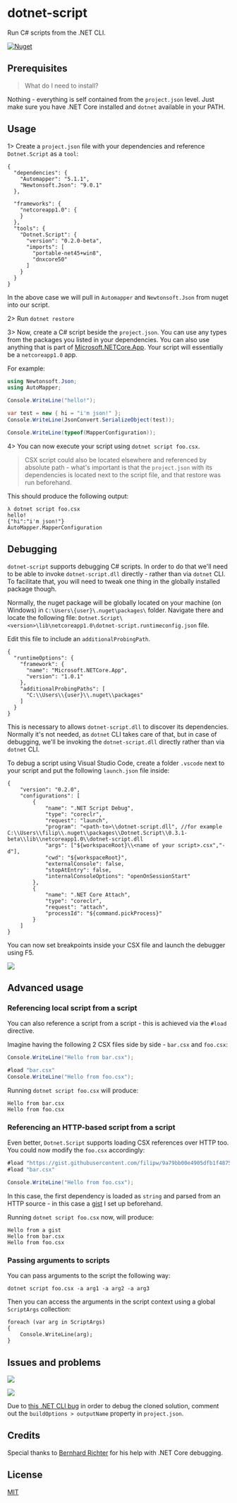 # dotnet-script

Run C# scripts from the .NET CLI.

[![Nuget](http://img.shields.io/nuget/v/Dotnet.Script.svg?maxAge=3600)](https://www.nuget.org/packages/Dotnet.Script/)

## Prerequisites

> What do I need to install? 

Nothing - everything is self contained from the `project.json` level. Just make sure you have .NET Core installed and `dotnet` available in your PATH.

## Usage

1> Create a `project.json` file with your dependencies and reference `Dotnet.Script` as a `tool`:

```
{
  "dependencies": {
    "Automapper": "5.1.1",
    "Newtonsoft.Json": "9.0.1"
  },

  "frameworks": {
    "netcoreapp1.0": {
    }
  },
  "tools": {
    "Dotnet.Script": {
      "version": "0.2.0-beta",
      "imports": [
        "portable-net45+win8",
        "dnxcore50"
      ]
    }
  }
}
```

In the above case we will pull in `Automapper` and `Newtonsoft.Json` from nuget into our script.

2> Run `dotnet restore`

3> Now, create a C# script beside the `project.json`. You can use any types from the packages you listed in your dependencies. You can also use anything that is part of [Microsoft.NETCore.App](https://www.nuget.org/packages/Microsoft.NETCore.App/). Your script will essentially be a `netcoreapp1.0` app.

For example:

```csharp
using Newtonsoft.Json;
using AutoMapper;

Console.WriteLine("hello!");

var test = new { hi = "i'm json!" };
Console.WriteLine(JsonConvert.SerializeObject(test));

Console.WriteLine(typeof(MapperConfiguration));
```

4> You can now execute your script using `dotnet script foo.csx`. 

> CSX script could also be located elsewhere and referenced by absolute path - what's important is that the `project.json` with its dependencies is located next to the script file, and that restore was run beforehand.

This should produce the following output:

```shell
λ dotnet script foo.csx
hello!
{"hi":"i'm json!"}
AutoMapper.MapperConfiguration
```

## Debugging

`dotnet-script` supports debugging C# scripts. In order to do that we'll need to be able to invoke `dotnet-script.dll` directly - rather than via `dotnet` CLI. To facilitate that, you will need to tweak one thing in the globally installed package though.

Normally, the nuget package will be globally located on your machine (on Windows) in `C:\Users\{user}\.nuget\packages\` folder. Navigate there and locate the following file: `Dotnet.Script\<version>\lib\netcoreapp1.0\dotnet-script.runtimeconfig.json` file.

Edit this file to include an `additionalProbingPath`.

```
{
  "runtimeOptions": {
    "framework": {
      "name": "Microsoft.NETCore.App",
      "version": "1.0.1"
    },
    "additionalProbingPaths": [
      "C:\\Users\\{user}\\.nuget\\packages"
    ]
  }
}
```

This is necessary to allows `dotnet-script.dll` to discover its dependencies. Normally it's not needed, as `dotnet` CLI takes care of that, but in case of debugging, we'll be invoking the `dotnet-script.dll` directly rather than via `dotnet` CLI.

To debug a script using Visual Studio Code, create a folder `.vscode` next to your script and put the following `launch.json` file inside:

```
{
    "version": "0.2.0",
    "configurations": [
        {
            "name": ".NET Script Debug",
            "type": "coreclr",
            "request": "launch",
            "program": "<path-to>\\dotnet-script.dll", //for example C:\\Users\\filip\\.nuget\\packages\\Dotnet.Script\\0.3.1-beta\\lib\\netcoreapp1.0\\dotnet-script.dll
            "args": ["${workspaceRoot}\\<name of your script>.csx","-d"],
            "cwd": "${workspaceRoot}",
            "externalConsole": false,
            "stopAtEntry": false,
            "internalConsoleOptions": "openOnSessionStart"
        },
        {
            "name": ".NET Core Attach",
            "type": "coreclr",
            "request": "attach",
            "processId": "${command.pickProcess}"
        }
    ]
}
```

You can now set breakpoints inside your CSX file and launch the debugger using F5.

![](http://i.imgur.com/YzBkVil.png)

## Advanced usage

### Referencing local script from a script

You can also reference a script from a script - this is achieved via the `#load` directive.

Imagine having the following 2 CSX files side by side - `bar.csx` and `foo.csx`:

```csharp
Console.WriteLine("Hello from bar.csx");
```

```csharp
#load "bar.csx"
Console.WriteLine("Hello from foo.csx");
```

Running `dotnet script foo.csx` will produce:

```shell
Hello from bar.csx
Hello from foo.csx
```

### Referencing an HTTP-based script from a script

Even better, `Dotnet.Script` supports loading CSX references over HTTP too. You could now modify the `foo.csx` accordingly:

```csharp
#load "https://gist.githubusercontent.com/filipw/9a79bb00e4905dfb1f48757a3ff12314/raw/adbfe5fade49c1b35e871c49491e17e6675dd43c/foo.csx"
#load "bar.csx"

Console.WriteLine("Hello from foo.csx");
```

In this case, the first dependency is loaded as `string` and parsed from an HTTP source - in this case a [gist](https://gist.githubusercontent.com/filipw/9a79bb00e4905dfb1f48757a3ff12314/raw/adbfe5fade49c1b35e871c49491e17e6675dd43c/foo.csx) I set up beforehand.

Running `dotnet script foo.csx` now, will produce:

```shell
Hello from a gist
Hello from bar.csx
Hello from foo.csx
```

### Passing arguments to scripts

You can pass arguments to the script the following way:

```
dotnet script foo.csx -a arg1 -a arg2 -a arg3
```

Then you can access the arguments in the script context using a global `ScriptArgs` collection:

```
foreach (var arg in ScriptArgs)
{
    Console.WriteLine(arg);
}
```

## Issues and problems

![](http://lh6.ggpht.com/-z_BeRqTrtJE/T2sLYAo-WmI/AAAAAAAAAck/0Co6XilSmNU/WorksOnMyMachine_thumb%25255B4%25255D.png?imgmax=800)

![](http://i110.photobucket.com/albums/n86/MCRfreek92/i-have-no-idea-what-im-doing-dog.jpg)

Due to [this .NET CLI bug](https://github.com/dotnet/cli/issues/4198) in order to debug the cloned solution, comment out the `buildOptions > outputName` property in `project.json`.

## Credits

Special thanks to [Bernhard Richter](https://twitter.com/bernhardrichter?lang=en) for his help with .NET Core debugging.

## License

[MIT](https://github.com/filipw/dotnet-script/blob/master/LICENSE)
